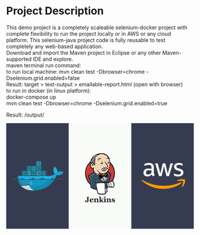 # Project Description
<p>
  This demo project is a completely scaleable selenium-docker project with complete flexibility to run the project locally or in AWS or any cloud platform. This selenium-java project code is fully reusable to test completely any web-based application.<br>
  Download and import the Maven project in Eclipse or any other Maven-supported IDE and explore.<br>
  maven terminal run command: <br>
  to run local machine: mvn clean test -Dbrowser=chrome -Dselenium.grid.enabled=false <br>
  Result: target > test-output > emailable-report.html (open with browser) <br>
  to run in docker (in linux platform): <br>
  docker-compose up <br>
  mvn clean test -Dbrowser=chrome -Dselenium.grid.enabled=true <br>

  Result: /output/ <br>
</p>

<img src="https://github.com/sgnsabir/portfolio/blob/main/images/selenium-docker.png">
